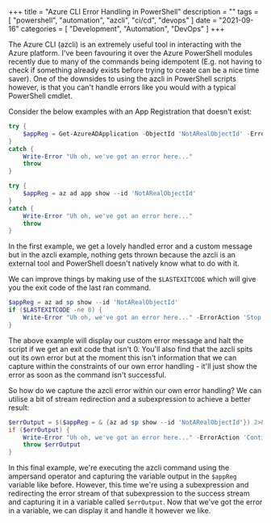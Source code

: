 +++
title = "Azure CLI Error Handling in PowerShell"
description = ""
tags = [
    "powershell",
    "automation",
    "azcli",
    "ci/cd",
    "devops"
]
date = "2021-09-16"
categories = [
    "Development",
    "Automation",
    "DevOps"
]
+++

The Azure CLI (azcli) is an extremely useful tool in interacting with the Azure platform. I've been favouring it over the Azure PowerShell modules recently due to many of the commands being idempotent (E.g. not having to check if something already exists before trying to create can be a nice time saver). One of the downsides to using the azcli in PowerShell scripts however, is that you can't handle errors like you would with a typical PowerShell cmdlet.

Consider the below examples with an App Registration that doesn't exist:

```powershell
try {
    $appReg = Get-AzureADApplication -ObjectId 'NotARealObjectId' -ErrorAction 'Stop'
}
catch {
    Write-Error "Uh oh, we've got an error here..."
    throw
}
```

```powershell
try {
    $appReg = az ad app show --id 'NotARealObjectId'
}
catch {
    Write-Error "Uh oh, we've got an error here..."
    throw
}
```

In the first example, we get a lovely handled error and a custom message but in the azcli example, nothing gets thrown because the azcli is an external tool and PowerShell doesn't natively know what to do with it.

We can improve things by making use of the `$LASTEXITCODE` which will give you the exit code of the last ran command.

```powershell
$appReg = az ad sp show --id 'NotARealObjectId' 
if ($LASTEXITCODE -ne 0) {
    Write-Error "Uh oh, we've got an error here..." -ErrorAction 'Stop'
}
```

The above example will display our custom error message and halt the script if we get an exit code that isn't 0. You'll also find that the azcli spits out its own error but at the moment this isn't information that we can capture within the constraints of our own error handling - it'll just show the error as soon as the command isn't successful.

So how do we capture the azcli error within our own error handling? We can utilise a bit of stream redirection and a subexpression to achieve a better result:

```powershell
$errOutput = $($appReg = & {az ad sp show --id 'NotARealObjectId'}) 2>&1
if ($errOutput) {
    Write-Error "Uh oh, we've got an error here..." -ErrorAction 'Continue'
    throw $errOutput
}
```

In this final example, we're executing the azcli command using the ampersand operator and capturing the variable output in the `$appReg` variable like before. However, this time we're using a subexpression and redirecting the error stream of that subexpression to the success stream and capturing it in a variable called `$errOutput`. Now that we've got the error in a variable, we can display it and handle it however we like.
